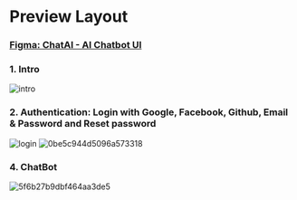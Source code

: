 
# Preview Layout
### <a href="https://www.figma.com/design/5sU9Kluch3umYzWnQNZ6KH/ChatAI--Ai-Chatbot-UI-(Community)?node-id=0-1&p=f&t=PpGilhSGFCJk0zHa-0" target="_blank">Figma: ChatAI - AI Chatbot UI</a>
### 1. Intro

![intro](https://github.com/user-attachments/assets/b2d21c99-2d13-4987-bb80-7e93d823dda3)

### 2. Authentication: Login with Google, Facebook, Github, Email & Password and Reset password

![login](https://github.com/user-attachments/assets/09c42807-a2ce-4aa5-a3f3-3935b6c13154)
![0be5c944d5096a573318](https://github.com/user-attachments/assets/b5b4f111-2f56-4a8d-9c8a-349c2cffb583)

### 4. ChatBot 

![5f6b27b9dbf464aa3de5](https://github.com/user-attachments/assets/fb560a38-4560-4128-b84b-144b8335037a)
























